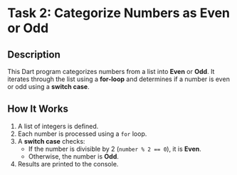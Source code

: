 # Task 2: Categorize Numbers as Even or Odd

## Description
This Dart program categorizes numbers from a list into **Even** or **Odd**. It iterates through the list using a **for-loop** and determines if a number is even or odd using a **switch case**.

## How It Works
1. A list of integers is defined.
2. Each number is processed using a `for` loop.
3. A **switch case** checks:
   - If the number is divisible by 2 (`number % 2 == 0`), it is **Even**.
   - Otherwise, the number is **Odd**.
4. Results are printed to the console.